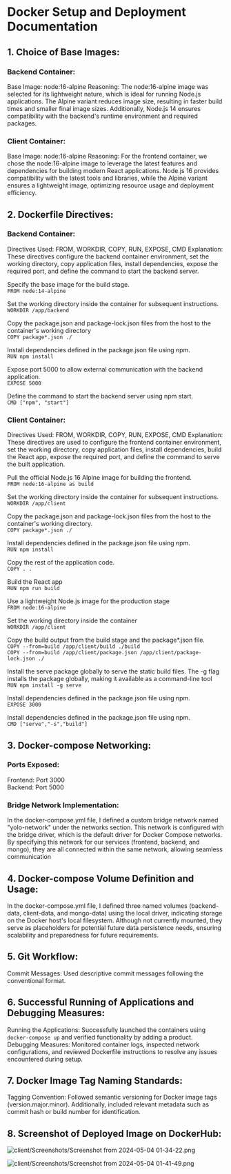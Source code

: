 # Docker Setup and Deployment Documentation
## 1. Choice of Base Images:
### Backend Container:
Base Image: node:16-alpine
Reasoning: The node:16-alpine image was selected for its lightweight nature, which is ideal for running Node.js applications. The Alpine variant reduces image size, resulting in faster build times and smaller final image sizes. Additionally, Node.js 14 ensures compatibility with the backend's runtime environment and required packages.
        
### Client Container:
Base Image: node:16-alpine
Reasoning: For the frontend container, we chose the node:16-alpine image to leverage the latest features and dependencies for building modern React applications. Node.js 16 provides compatibility with the latest tools and libraries, while the Alpine variant ensures a lightweight image, optimizing resource usage and deployment efficiency.

## 2. Dockerfile Directives:
### Backend Container:
Directives Used: FROM, WORKDIR, COPY, RUN, EXPOSE, CMD
Explanation: These directives configure the backend container environment, set the working directory, copy application files, install dependencies, expose the required port, and define the command to start the backend server.

Specify the base image for the build stage.<br />
 ```FROM node:14-alpine```

Set the working directory inside the container for subsequent instructions.<br />
 ```WORKDIR /app/backend```

Copy the package.json and package-lock.json files from the host to the container's working directory<br />
 ```COPY package*.json ./```

Install dependencies defined in the package.json file using npm.<br />
 ```RUN npm install```

Expose port 5000 to allow external communication with the backend application.<br />
 ```EXPOSE 5000```

Define the command to start the backend server using npm start.<br />
 ```CMD ["npm", "start"]```

### Client Container:
Directives Used: FROM, WORKDIR, COPY, RUN, EXPOSE, CMD
Explanation: These directives are used to configure the frontend container environment, set the working directory, copy application files, install dependencies, build the React app, expose the required port, and define the command to serve the built application.

Pull the official Node.js 16 Alpine image for building the frontend.<br />
 ```FROM node:16-alpine as build```

Set the working directory inside the container for subsequent instructions.<br />
 ```WORKDIR /app/client```

Copy the package.json and package-lock.json files from the host to the container's working directory.<br />
 ```COPY package*.json ./```

Install dependencies defined in the package.json file using npm.<br />
 ```RUN npm install```
 
Copy the rest of the application code.<br />
 ```COPY . .```

Build the React app<br />
 ```RUN npm run build```

Use a lightweight Node.js image for the production stage<br />
 ```FROM node:16-alpine```

Set the working directory inside the container<br />
 ```WORKDIR /app/client```

Copy the build output from the build stage and the package*.json file.<br />
 ```COPY --from=build /app/client/build ./build```<br />
 ```COPY --from=build /app/client/package.json /app/client/package-lock.json ./```

Install the serve package globally to serve the static build files. The -g flag installs the package globally, making it available as a command-line tool<br />
```RUN npm install -g serve```

Install dependencies defined in the package.json file using npm.<br />
 ```EXPOSE 3000```

Install dependencies defined in the package.json file using npm.<br />
 ```CMD ["serve","-s","build"]```

## 3. Docker-compose Networking:
### Ports Exposed:
Frontend: Port 3000<br />
Backend: Port 5000

### Bridge Network Implementation: 
In the docker-compose.yml file, I defined a custom bridge network named "yolo-network" under the networks section. This network is configured with the bridge driver, which is the default driver for Docker Compose networks. By specifying this network for our services (frontend, backend, and mongo), they are all connected within the same network, allowing seamless communication

## 4. Docker-compose Volume Definition and Usage:
In the docker-compose.yml file, I defined three named volumes (backend-data, client-data, and mongo-data) using the local driver, indicating storage on the Docker host's local filesystem. Although not currently mounted, they serve as placeholders for potential future data persistence needs, ensuring scalability and preparedness for future requirements.

## 5. Git Workflow:
Commit Messages: Used descriptive commit messages following the conventional format.

## 6. Successful Running of Applications and Debugging Measures:
Running the Applications: Successfully launched the containers using ```docker-compose up``` and verified functionality by adding a product.
Debugging Measures: Monitored container logs, inspected network configurations, and reviewed Dockerfile instructions to resolve any issues encountered during setup.

## 7. Docker Image Tag Naming Standards:
Tagging Convention: Followed semantic versioning for Docker image tags (version.major.minor). Additionally, included relevant metadata such as commit hash or build number for identification.

## 8. Screenshot of Deployed Image on DockerHub:

![client/Screenshots/Screenshot from 2024-05-04 01-34-22.png](<client/Screenshots/Screenshot from 2024-05-04 01-34-22.png>)

![client/Screenshots/Screenshot from 2024-05-04 01-41-49.png](<client/Screenshots/Screenshot from 2024-05-04 01-41-49.png>)